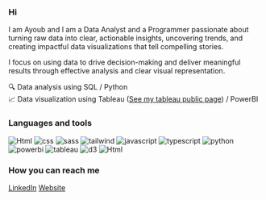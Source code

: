 ### Hi
I am Ayoub and I am a Data Analyst and a Programmer passionate about turning raw data into clear, actionable insights, uncovering trends, and creating impactful data visualizations that tell compelling stories.

I focus on using data to drive decision-making and deliver meaningful results through effective analysis and clear visual representation.

🔍 Data analysis using SQL / Python</br>
📈 Data visualization using Tableau ([See my tableau public page](https://public.tableau.com/app/profile/ayoub7049/vizzes)) / PowerBI

### Languages and tools

![Html](https://img.shields.io/badge/Html-E34F26?style=for-the-badge&logo=html5&logoColor=white)
![css](https://img.shields.io/badge/Css-254bdf?style=for-the-badge&logo=css3&logoColor=white)
![sass](https://img.shields.io/badge/sass-CC6699?style=for-the-badge&logo=sass&logoColor=white)
![tailwind](https://img.shields.io/badge/tailwindcss-06B6D4?style=for-the-badge&logo=tailwindcss&logoColor=white)
![javascript](https://img.shields.io/badge/javascript-F7DF1E?style=for-the-badge&logo=javascript&logoColor=gray)
![typescript](https://img.shields.io/badge/typescript-3178C6?style=for-the-badge&logo=typescript&logoColor=white)
![python](https://img.shields.io/badge/python-3776AB?style=for-the-badge&logo=python&logoColor=white)
![powerbi](https://img.shields.io/badge/power%20bi-yellow?style=for-the-badge)
![tableau](https://img.shields.io/badge/Tableau-ff0033?style=for-the-badge)
![d3](https://img.shields.io/badge/D3-F9A03C?style=for-the-badge&logo=d3&logoColor=white)
![Html](https://img.shields.io/badge/figma-F24E1E?style=for-the-badge&logo=figma&logoColor=white)
### How you can reach me

[LinkedIn](https://www.linkedin.com/in/ayoub-el-bazzazi-6084b2260/) [Website](https://ayoubelbazzazi.com)

